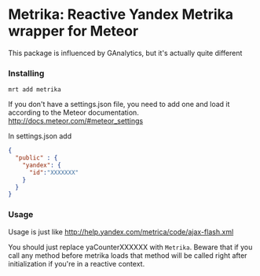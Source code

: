 Metrika: Reactive Yandex Metrika wrapper for Meteor
===================================

This package is influenced by GAnalytics, but it's actually quite different

### Installing

```
mrt add metrika
```

If you don't have a settings.json file, you need to add one and load it according to the Meteor documentation. http://docs.meteor.com/#meteor_settings

In settings.json add
```json
{
  "public" : {
    "yandex": {
      "id":"XXXXXXX"
    }
  }
}
```
### Usage

Usage is just like http://help.yandex.com/metrica/code/ajax-flash.xml

You should just replace yaCounterXXXXXX with `Metrika`. Beware that if you call any method before metrika loads that method will be called right after initialization if you're in a reactive context.